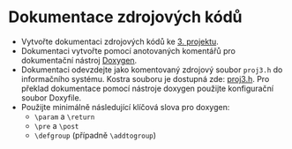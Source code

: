 # Dokumentace zdrojových kódů

- Vytvořte dokumentaci zdrojových kódů ke [3. projektu](https://github.com/xvalec01/FIT-VUT/tree/master/1.%20semestr/IZP/proj3).
- Dokumentaci vytvořte pomocí anotovaných komentářů pro dokumentační nástroj [Doxygen](http://www.stack.nl/~dimitri/doxygen/).
- Dokumentaci odevzdejte jako komentovaný zdrojový soubor `proj3.h` do informačního systému. Kostra souboru je dostupná zde: [proj3.h](https://wis.fit.vutbr.cz/FIT/st/cwk.php?title=IZP:Projekt4&src=Proj3.h&ns=IZP&&action=fileinfo&csid=651594&id=12214). Pro překlad dokumentace pomocí nástroje doxygen použijte konfigurační soubor Doxyfile.
- Použijte minimálně následující klíčová slova pro doxygen:
  - `\param` a `\return`
  - `\pre` a `\post`
  - `\defgroup` (případně `\addtogroup`)
